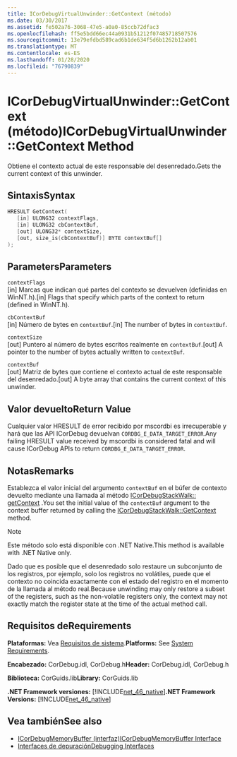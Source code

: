 ```yaml
---
title: ICorDebugVirtualUnwinder::GetContext (método)
ms.date: 03/30/2017
ms.assetid: fe502a76-3068-47e5-a0a0-85ccb72dfac3
ms.openlocfilehash: ff5e5bdd66ec44a0931b51212f07485718507576
ms.sourcegitcommit: 13e79efdbd589cad6b1de634f5d6b1262b12ab01
ms.translationtype: MT
ms.contentlocale: es-ES
ms.lasthandoff: 01/28/2020
ms.locfileid: "76790839"
---
```

# <a name="icordebugvirtualunwindergetcontext-method"></a><span data-ttu-id="12f0f-102">ICorDebugVirtualUnwinder::GetContext (método)</span><span class="sxs-lookup"><span data-stu-id="12f0f-102">ICorDebugVirtualUnwinder::GetContext Method</span></span>
<span data-ttu-id="12f0f-103">Obtiene el contexto actual de este responsable del desenredado.</span><span class="sxs-lookup"><span data-stu-id="12f0f-103">Gets the current context of this unwinder.</span></span>  
  
## <a name="syntax"></a><span data-ttu-id="12f0f-104">Sintaxis</span><span class="sxs-lookup"><span data-stu-id="12f0f-104">Syntax</span></span>  
  
```cpp  
HRESULT GetContext(  
   [in] ULONG32 contextFlags,  
   [in] ULONG32 cbContextBuf,  
   [out] ULONG32* contextSize,  
   [out, size_is(cbContextBuf)] BYTE contextBuf[]  
);  
```  
  
## <a name="parameters"></a><span data-ttu-id="12f0f-105">Parameters</span><span class="sxs-lookup"><span data-stu-id="12f0f-105">Parameters</span></span>  
 `contextFlags`  
 <span data-ttu-id="12f0f-106">[in] Marcas que indican qué partes del contexto se devuelven (definidas en WinNT.h).</span><span class="sxs-lookup"><span data-stu-id="12f0f-106">[in] Flags that specify which parts of the context to return (defined in WinNT.h).</span></span>  
  
 `cbContextBuf`  
 <span data-ttu-id="12f0f-107">[in] Número de bytes en `contextBuf`.</span><span class="sxs-lookup"><span data-stu-id="12f0f-107">[in] The number of bytes in `contextBuf`.</span></span>  
  
 `contextSize`  
 <span data-ttu-id="12f0f-108">[out] Puntero al número de bytes escritos realmente en `contextBuf`.</span><span class="sxs-lookup"><span data-stu-id="12f0f-108">[out] A pointer to the number of bytes actually written to `contextBuf`.</span></span>  
  
 `contextBuf`  
 <span data-ttu-id="12f0f-109">[out] Matriz de bytes que contiene el contexto actual de este responsable del desenredado.</span><span class="sxs-lookup"><span data-stu-id="12f0f-109">[out] A byte array that contains the current context of this unwinder.</span></span>  
  
## <a name="return-value"></a><span data-ttu-id="12f0f-110">Valor devuelto</span><span class="sxs-lookup"><span data-stu-id="12f0f-110">Return Value</span></span>  
 <span data-ttu-id="12f0f-111">Cualquier valor HRESULT de error recibido por mscordbi es irrecuperable y hará que las API ICorDebug devuelvan `CORDBG_E_DATA_TARGET_ERROR`.</span><span class="sxs-lookup"><span data-stu-id="12f0f-111">Any failing HRESULT value received by mscordbi is considered fatal and will cause ICorDebug APIs to return `CORDBG_E_DATA_TARGET_ERROR`.</span></span>  
  
## <a name="remarks"></a><span data-ttu-id="12f0f-112">Notas</span><span class="sxs-lookup"><span data-stu-id="12f0f-112">Remarks</span></span>  
 <span data-ttu-id="12f0f-113">Establezca el valor inicial del argumento `contextBuf` en el búfer de contexto devuelto mediante una llamada al método [ICorDebugStackWalk:: getContext](icordebugstackwalk-getcontext-method.md) .</span><span class="sxs-lookup"><span data-stu-id="12f0f-113">You set the initial value of the `contextBuf` argument to the context buffer returned by calling the [ICorDebugStackWalk::GetContext](icordebugstackwalk-getcontext-method.md) method.</span></span>  
  
> [!NOTE]
> <span data-ttu-id="12f0f-114">Este método solo está disponible con .NET Native.</span><span class="sxs-lookup"><span data-stu-id="12f0f-114">This method is available with .NET Native only.</span></span>  
  
 <span data-ttu-id="12f0f-115">Dado que es posible que el desenredado solo restaure un subconjunto de los registros, por ejemplo, solo los registros no volátiles, puede que el contexto no coincida exactamente con el estado del registro en el momento de la llamada al método real.</span><span class="sxs-lookup"><span data-stu-id="12f0f-115">Because unwinding may only restore a subset of the registers, such as the non-volatile registers only, the context may not exactly match the register state at the time of the actual method call.</span></span>  
  
## <a name="requirements"></a><span data-ttu-id="12f0f-116">Requisitos de</span><span class="sxs-lookup"><span data-stu-id="12f0f-116">Requirements</span></span>  
 <span data-ttu-id="12f0f-117">**Plataformas:** Vea [Requisitos de sistema](../../../../docs/framework/get-started/system-requirements.md).</span><span class="sxs-lookup"><span data-stu-id="12f0f-117">**Platforms:** See [System Requirements](../../../../docs/framework/get-started/system-requirements.md).</span></span>  
  
 <span data-ttu-id="12f0f-118">**Encabezado:** CorDebug.idl, CorDebug.h</span><span class="sxs-lookup"><span data-stu-id="12f0f-118">**Header:** CorDebug.idl, CorDebug.h</span></span>  
  
 <span data-ttu-id="12f0f-119">**Biblioteca:** CorGuids.lib</span><span class="sxs-lookup"><span data-stu-id="12f0f-119">**Library:** CorGuids.lib</span></span>  
  
 <span data-ttu-id="12f0f-120">**.NET Framework versiones:** [!INCLUDE[net_46_native](../../../../includes/net-46-native-md.md)]</span><span class="sxs-lookup"><span data-stu-id="12f0f-120">**.NET Framework Versions:** [!INCLUDE[net_46_native](../../../../includes/net-46-native-md.md)]</span></span>  
  
## <a name="see-also"></a><span data-ttu-id="12f0f-121">Vea también</span><span class="sxs-lookup"><span data-stu-id="12f0f-121">See also</span></span>

- [<span data-ttu-id="12f0f-122">ICorDebugMemoryBuffer (interfaz)</span><span class="sxs-lookup"><span data-stu-id="12f0f-122">ICorDebugMemoryBuffer Interface</span></span>](icordebugmemorybuffer-interface.md)
- [<span data-ttu-id="12f0f-123">Interfaces de depuración</span><span class="sxs-lookup"><span data-stu-id="12f0f-123">Debugging Interfaces</span></span>](debugging-interfaces.md)
